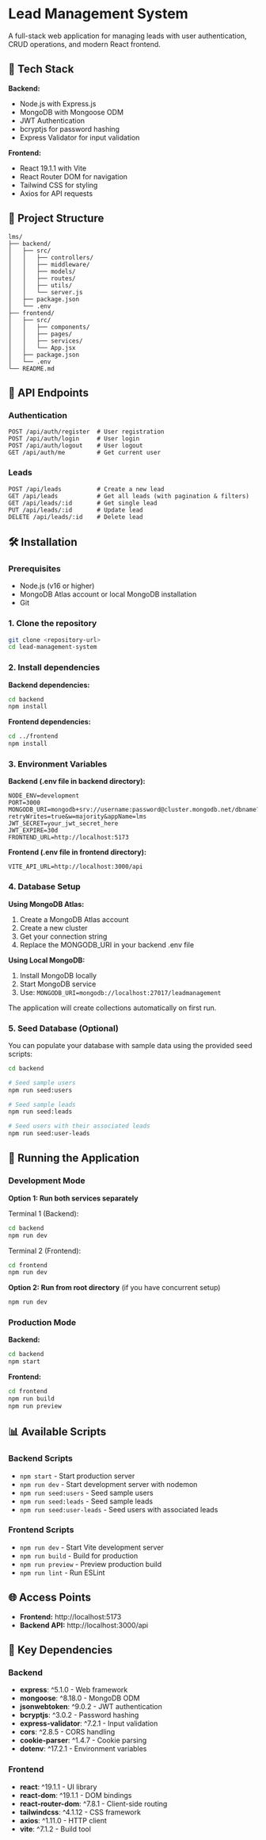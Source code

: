 # Lead Management System

A full-stack web application for managing leads with user authentication, CRUD operations, and modern React frontend.

## 🚀 Tech Stack

**Backend:**
- Node.js with Express.js
- MongoDB with Mongoose ODM
- JWT Authentication
- bcryptjs for password hashing
- Express Validator for input validation

**Frontend:**
- React 19.1.1 with Vite
- React Router DOM for navigation
- Tailwind CSS for styling
- Axios for API requests

## 📁 Project Structure

```
lms/
├── backend/
│   ├── src/
│   │   ├── controllers/
│   │   ├── middleware/
│   │   ├── models/
│   │   ├── routes/
│   │   ├── utils/
│   │   └── server.js
│   ├── package.json
│   └── .env
├── frontend/
│   ├── src/
│   │   ├── components/
│   │   ├── pages/
│   │   ├── services/
│   │   └── App.jsx
│   ├── package.json
│   └── .env
└── README.md
```

## 🔌 API Endpoints

### Authentication
```
POST /api/auth/register  # User registration
POST /api/auth/login     # User login
POST /api/auth/logout    # User logout
GET /api/auth/me         # Get current user
```

### Leads
```
POST /api/leads          # Create a new lead
GET /api/leads           # Get all leads (with pagination & filters)
GET /api/leads/:id       # Get single lead
PUT /api/leads/:id       # Update lead
DELETE /api/leads/:id    # Delete lead
```

## 🛠️ Installation

### Prerequisites
- Node.js (v16 or higher)
- MongoDB Atlas account or local MongoDB installation
- Git

### 1. Clone the repository
```bash
git clone <repository-url>
cd lead-management-system
```

### 2. Install dependencies

**Backend dependencies:**
```bash
cd backend
npm install
```

**Frontend dependencies:**
```bash
cd ../frontend
npm install
```

### 3. Environment Variables

**Backend (.env file in backend directory):**
```env
NODE_ENV=development
PORT=3000
MONGODB_URI=mongodb+srv://username:password@cluster.mongodb.net/dbname?retryWrites=true&w=majority&appName=lms
JWT_SECRET=your_jwt_secret_here
JWT_EXPIRE=30d
FRONTEND_URL=http://localhost:5173
```

**Frontend (.env file in frontend directory):**
```env
VITE_API_URL=http://localhost:3000/api
```

### 4. Database Setup

**Using MongoDB Atlas:**
1. Create a MongoDB Atlas account
2. Create a new cluster
3. Get your connection string
4. Replace the MONGODB_URI in your backend .env file

**Using Local MongoDB:**
1. Install MongoDB locally
2. Start MongoDB service
3. Use: `MONGODB_URI=mongodb://localhost:27017/leadmanagement`

The application will create collections automatically on first run.

### 5. Seed Database (Optional)

You can populate your database with sample data using the provided seed scripts:

```bash
cd backend

# Seed sample users
npm run seed:users

# Seed sample leads
npm run seed:leads

# Seed users with their associated leads
npm run seed:user-leads
```

## 🚀 Running the Application

### Development Mode

**Option 1: Run both services separately**

Terminal 1 (Backend):
```bash
cd backend
npm run dev
```

Terminal 2 (Frontend):
```bash
cd frontend
npm run dev
```

**Option 2: Run from root directory** (if you have concurrent setup)
```bash
npm run dev
```

### Production Mode

**Backend:**
```bash
cd backend
npm start
```

**Frontend:**
```bash
cd frontend
npm run build
npm run preview
```

## 📊 Available Scripts

### Backend Scripts
- `npm start` - Start production server
- `npm run dev` - Start development server with nodemon
- `npm run seed:users` - Seed sample users
- `npm run seed:leads` - Seed sample leads
- `npm run seed:user-leads` - Seed users with associated leads

### Frontend Scripts
- `npm run dev` - Start Vite development server
- `npm run build` - Build for production
- `npm run preview` - Preview production build
- `npm run lint` - Run ESLint

## 🌐 Access Points

- **Frontend:** http://localhost:5173
- **Backend API:** http://localhost:3000/api

## 🔧 Key Dependencies

### Backend
- **express**: ^5.1.0 - Web framework
- **mongoose**: ^8.18.0 - MongoDB ODM
- **jsonwebtoken**: ^9.0.2 - JWT authentication
- **bcryptjs**: ^3.0.2 - Password hashing
- **express-validator**: ^7.2.1 - Input validation
- **cors**: ^2.8.5 - CORS handling
- **cookie-parser**: ^1.4.7 - Cookie parsing
- **dotenv**: ^17.2.1 - Environment variables

### Frontend
- **react**: ^19.1.1 - UI library
- **react-dom**: ^19.1.1 - DOM bindings
- **react-router-dom**: ^7.8.1 - Client-side routing
- **tailwindcss**: ^4.1.12 - CSS framework
- **axios**: ^1.11.0 - HTTP client
- **vite**: ^7.1.2 - Build tool

